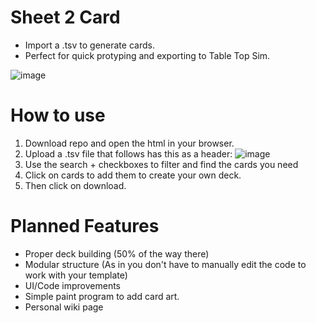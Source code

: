 # Sheet 2 Card
 - Import a .tsv to generate cards. 
 - Perfect for quick protyping and exporting to Table Top Sim.

 ![image](https://github.com/Shadow1363/Sheet2Card/assets/112425274/6be3b358-7cac-4cf1-8371-935f1f2be49c)
 
# How to use
1. Download repo and open the html in your browser.
2. Upload a .tsv file that follows has this as a header:
![image](https://github.com/Shadow1363/Sheet2Card/assets/112425274/2464f1c8-e9fa-4a46-8d50-b2d0cab583ab)
3. Use the search + checkboxes to filter and find the cards you need
4. Click on cards to add them to create your own deck.
5. Then click on download.

# Planned Features
- Proper deck building (50% of the way there)
- Modular structure (As in you don't have to manually edit the code to work with your template)
- UI/Code improvements
- Simple paint program to add card art.
- Personal wiki page
